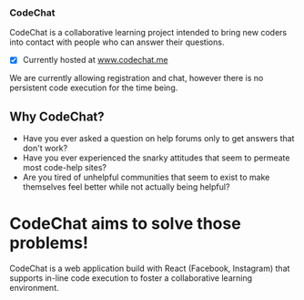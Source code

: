 ### CodeChat  
CodeChat is a collaborative learning project intended to bring new coders into contact with people who can answer their questions. 

- [x] Currently hosted at www.codechat.me

We are currently allowing registration and chat, however there is no persistent code execution for the time being.


## Why CodeChat?
- Have you ever asked a question on help forums only to get answers that don't work?
- Have you ever experienced the snarky attitudes that seem to permeate most code-help sites?
- Are you tired of unhelpful communities that seem to exist to make themselves feel better while not actually being helpful?

# CodeChat aims to solve those problems!

CodeChat is a web application build with React (Facebook, Instagram) that supports in-line code execution to foster a collaborative learning environment.
